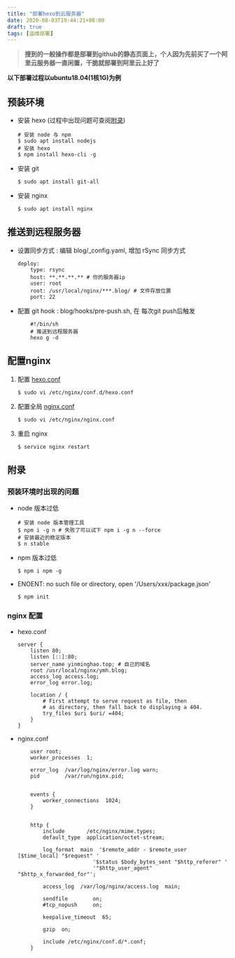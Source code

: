```yaml
---
title: "部署hexo到云服务器"
date: 2020-08-03T19:44:21+08:00
draft: true
tags: [运维部署]
---
```


> **搜到的一般操作都是部署到github的静态页面上，个人因为先前买了一个阿里云服务器一直闲置，干脆就部署到阿里云上好了**

<!--more-->

**以下部署过程以ubuntu18.04(1核1G)为例**

##  预装环境

- 安装 hexo (过程中出现问题可查阅[附录](#q1))
    ```shell
    # 安装 node 与 npm 
    $ sudo apt install nodejs
    # 安装 hexo
    $ npm install hexo-cli -g
    ```
- 安装 git
    ```shell
    $ sudo apt install git-all
    ```
- 安装 nginx
    ```shell
    $ sudo apt install nginx
    ```

## 推送到远程服务器

- 设置同步方式 : 编辑 blog/_config.yaml,  增加 rSync 同步方式
    ```
    deploy:
        type: rsync
        host: **.**.**.** # 你的服务器ip
        user: root
        root: /usr/local/nginx/***.blog/ # 文件存放位置
        port: 22
    ```
- 配置 git hook : blog/hooks/pre-push.sh, 在 每次git push后触发
    ```shell
        #!/bin/sh
        # 推送到远程服务器
        hexo g -d 
    ```

## 配置nginx
1. 配置 [hexo.conf](#q2)
    ```shell
    $ sudo vi /etc/nginx/conf.d/hexo.conf
    ```
2. 配置全局 [nginx.conf](#q3)
    ```shell
    $ sudo vi /etc/nginx/nginx.conf
    ```
3. 重启 nginx
    ```
    $ service nginx restart
    ```


## 附录

### <span id="q1">预装环境时出现的问题</span>

- node 版本过低
    ```shell
    # 安装 node 版本管理工具
    $ npm i -g n # 失败了可以试下 npm i -g n --force
    # 安装最近的稳定版本
    $ n stable
    ```
- npm 版本过低
    ```shell
    $ npm i npm -g
    ```
- ENOENT: no such file or directory, open '/Users/xxx/package.json'
    ```
    $ npm init
    ```

### nginx 配置

- <span id="q2">hexo.conf</span>
    ```
    server {
        listen 80;
        listen [::]:80;
        server_name yinminghao.top; # 自己的域名
        root /usr/local/nginx/ymh.blog;
        access_log access.log;
        error_log error.log;

        location / {
            # First attempt to serve request as file, then
            # as directory, then fall back to displaying a 404.
            try_files $uri $uri/ =404;
        }
    }
    ```
- <span id="q3">nginx.conf</span>
    ```
        user root;
        worker_processes  1;

        error_log  /var/log/nginx/error.log warn;
        pid        /var/run/nginx.pid;


        events {
            worker_connections  1024;
        }


        http {
            include       /etc/nginx/mime.types;
            default_type  application/octet-stream;

            log_format  main  '$remote_addr - $remote_user [$time_local] "$request" '
                            '$status $body_bytes_sent "$http_referer" '
                            '"$http_user_agent" "$http_x_forwarded_for"';

            access_log  /var/log/nginx/access.log  main;

            sendfile        on;
            #tcp_nopush     on;

            keepalive_timeout  65;

            gzip  on;

            include /etc/nginx/conf.d/*.conf;
        }
    ```